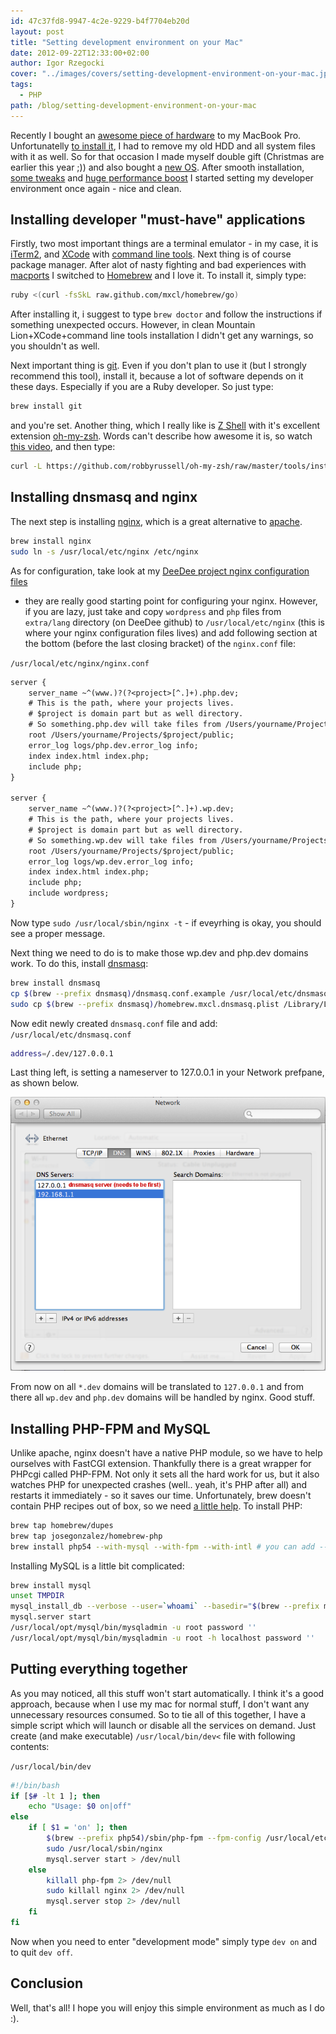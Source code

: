 ```yaml
---
id: 47c37fd8-9947-4c2e-9229-b4f7704eb20d
layout: post
title: "Setting development environment on your Mac"
date: 2012-09-22T12:33:00+02:00
author: Igor Rzegocki
cover: "../images/covers/setting-development-environment-on-your-mac.jpg"
tags:
  - PHP
path: /blog/setting-development-environment-on-your-mac
---
```


Recently I bought an
[awesome piece of hardware](https://www.anandtech.com/show/4253/the-crucial-m4-micron-c400-ssd-review)
to my MacBook Pro. Unfortunatelly
[to install it](https://www.ifixit.com/Guide/Installing-MacBook-Pro-13-Inch-Unibody-Early-2011-Hard-Drive-Replacement/5119/1),
I had to remove my old HDD and all system files with it as well. So for that
occasion I made myself double gift (Christmas are earlier this year ;)) and
also bought a [new OS](https://www.apple.com/osx/). After smooth installation,
[some tweaks](https://bit.ly/1HWbY6S)
and [huge performance boost](https://bit.ly/2omWcLS)
I started setting my developer environment once again - nice and clean.

<!--more-->

## Installing developer "must-have" applications

Firstly, two most important things are a terminal emulator - in my case, it is
[iTerm2](https://www.iterm2.com/#/section/home), and
[XCode](https://developer.apple.com/technologies/tools/) with
[command line tools](https://stackoverflow.com/questions/9329243/xcode-4-4-command-line-tools).
Next thing is of course package manager. After alot of nasty fighting and bad
experiences with [macports](https://www.macports.org/) I switched to
[Homebrew](https://mxcl.github.com/homebrew/) and I love it. To install it,
simply type:

```bash
ruby <(curl -fsSkL raw.github.com/mxcl/homebrew/go)
```

After installing it, i suggest to type `brew doctor` and follow the
instructions if something unexpected occurs. However, in clean
Mountain Lion+XCode+command line tools installation I didn't get any warnings,
so you shouldn't as well.

Next important thing is [git](https://git-scm.com/). Even if you don't plan to
use it (but I strongly recommend this tool), install it, because a lot of
software depends on it these days. Especially if you are a Ruby developer.
So just type:

```bash
brew install git
```

and you're set. Another thing, which I really like is
[Z Shell](https://www.zsh.org/) with it's excellent extension
[oh-my-zsh](https://github.com/robbyrussell/oh-my-zsh). Words can't describe
how awesome it is, so watch
[this video](https://www.youtube.com/watch?v=m07MiM6rmMc), and then type:

```bash
curl -L https://github.com/robbyrussell/oh-my-zsh/raw/master/tools/install.sh | sh
```

## Installing dnsmasq and nginx

The next step is installing [nginx](https://nginx.org/), which is a great
alternative to [apache](https://www.apache.org/).

```bash
brew install nginx
sudo ln -s /usr/local/etc/nginx /etc/nginx
```

As for configuration, take look at my
[DeeDee project nginx configuration files](https://github.com/ajgon/DeeDee/tree/master/etc/nginx)
- they are really good starting point for configuring your nginx. However, if
you are lazy, just take and copy `wordpress` and `php` files from `extra/lang`
directory (on DeeDee github) to `/usr/local/etc/nginx` (this is where your
nginx configuration files lives) and add following section at the bottom
(before the last closing bracket) of the `nginx.conf` file:

`/usr/local/etc/nginx/nginx.conf`
```txt
server {
    server_name ~^(www.)?(?<project>[^.]+).php.dev;
    # This is the path, where your projects lives.
    # $project is domain part but as well directory.
    # So something.php.dev will take files from /Users/yourname/Projects/something/public
    root /Users/yourname/Projects/$project/public;
    error_log logs/php.dev.error_log info;
    index index.html index.php;
    include php;
}

server {
    server_name ~^(www.)?(?<project>[^.]+).wp.dev;
    # This is the path, where your projects lives.
    # $project is domain part but as well directory.
    # So something.wp.dev will take files from /Users/yourname/Projects/something/public
    root /Users/yourname/Projects/$project/public;
    error_log logs/wp.dev.error_log info;
    index index.html index.php;
    include php;
    include wordpress;
}
```

Now type `sudo /usr/local/sbin/nginx -t` - if eveyrhing is okay, you should see
a proper message.

Next thing we need to do is to make those wp.dev and php.dev domains work. To
do this, install [dnsmasq](https://bit.ly/1XAorA4):

```bash
brew install dnsmasq
cp $(brew --prefix dnsmasq)/dnsmasq.conf.example /usr/local/etc/dnsmasq.conf
sudo cp $(brew --prefix dnsmasq)/homebrew.mxcl.dnsmasq.plist /Library/LaunchDaemons
```

Now edit newly created `dnsmasq.conf` file and add:
`/usr/local/etc/dnsmasq.conf`
```bash
address=/.dev/127.0.0.1
```

Last thing left, is setting a nameserver to 127.0.0.1 in your Network prefpane,
as shown below.

![dnsmasq configuration](../images/upload/dnsmasq.png)

From now on all `*.dev` domains will be translated to `127.0.0.1` and from there
all `wp.dev` and `php.dev` domains will be handled by nginx. Good stuff.

## Installing PHP-FPM and MySQL

Unlike apache, nginx doesn't have a native PHP module, so we have to help
ourselves with FastCGI extension. Thankfully there is a great wrapper for
PHPcgi called PHP-FPM. Not only it sets all the hard work for us, but it also
watches PHP for unexpected crashes (well.. yeah, it's PHP after all) and
restarts it immediately - so it saves our time. Unfortunately, brew doesn't
contain PHP recipes out of box, so we need
[a little help](https://github.com/josegonzalez/homebrew-php). To install PHP:

```bash
brew tap homebrew/dupes
brew tap josegonzalez/homebrew-php
brew install php54 --with-mysql --with-fpm --with-intl # you can add --with-pgsql if you are using it
```

Installing MySQL is a little bit complicated:

```bash
brew install mysql
unset TMPDIR
mysql_install_db --verbose --user=`whoami` --basedir="$(brew --prefix mysql)" --datadir=/usr/local/var/mysql --tmpdir=/tmp
mysql.server start
/usr/local/opt/mysql/bin/mysqladmin -u root password ''
/usr/local/opt/mysql/bin/mysqladmin -u root -h localhost password ''
```

## Putting everything together

As you may noticed, all this stuff won't start automatically. I think it's a
good approach, because when I use my mac for normal stuff, I don't want any
unnecessary resources consumed. So to tie all of this together, I have a simple
script which will launch or disable all the services on demand. Just create
(and make executable) `/usr/local/bin/dev<` file with following contents:

`/usr/local/bin/dev`
```bash
#!/bin/bash
if [$# -lt 1 ]; then
    echo "Usage: $0 on|off"
else
    if [ $1 = 'on' ]; then
        $(brew --prefix php54)/sbin/php-fpm --fpm-config /usr/local/etc/php/5.4/php-fpm.conf 2> /dev/null &
        sudo /usr/local/sbin/nginx
        mysql.server start > /dev/null
    else
        killall php-fpm 2> /dev/null
        sudo killall nginx 2> /dev/null
        mysql.server stop 2> /dev/null
    fi
fi
```

Now when you need to enter "development mode" simply type `dev on` and to quit
`dev off`.

## Conclusion

Well, that's all! I hope you will enjoy this simple environment as much as
I do :).
